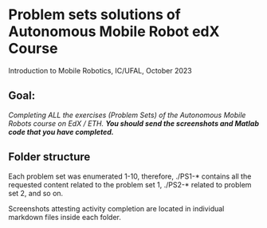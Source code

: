 # Problem sets solutions of Autonomous Mobile Robot edX Course
Introduction to Mobile Robotics, IC/UFAL, October 2023

## Goal:
<i>Completing ALL the exercises (Problem Sets) of the Autonomous Mobile Robots course on EdX / ETH. <b>You should send the screenshots and Matlab code that you have completed.</b></i>

## Folder structure
Each problem set was enumerated 1-10, therefore, ./PS1-* contains all the requested content related to the problem set 1, ./PS2-* related to problem set 2, and so on.

Screenshots attesting activity completion are located in individual markdown files inside each folder.